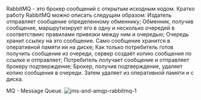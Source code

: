 RabbitMQ - это брокер сообщений с открытым исходным кодом.
Кратко работу RabbitMQ можно описать следущим образом:
Издатель отправляет сообщение определенному обменнику;
Обменник, получив сообщение, маршрутизирует его в одну и несколько очередей в
соответствиис правилами привязки между ним и очередью;
Очередь хранит ссылку на это сообщение. Само сообщение хранится в оперативной
памяти ии на диске;
Как только потребитель готов получить сообщение из очереди, сервер создаёт
копию сообщения по ссылке и отправляет;
Потребитель получает сообщение и отправляет брокеру подтверждение;
Брокер, получив подтверждение, удаляет копию сообщения в очереди. Затем
удаляет из оперативной памяти и с диска.

MQ - Message Queue.
![jms-and-amqp-rabbitmq-1](https://user-images.githubusercontent.com/90219892/154923160-8c8a1e8d-c997-437c-8bb4-96f937bd75eb.png)
